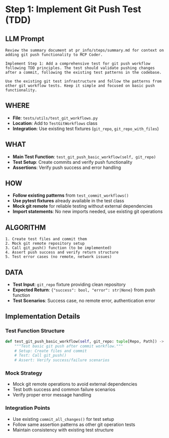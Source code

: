 # Step 1: Implement Git Push Test (TDD)

## LLM Prompt
```
Review the summary document at pr_info/steps/summary.md for context on adding git push functionality to MCP Coder.

Implement Step 1: Add a comprehensive test for git push workflow following TDD principles. The test should validate pushing changes after a commit, following the existing test patterns in the codebase.

Use the existing git test infrastructure and follow the patterns from other git workflow tests. Keep it simple and focused on basic push functionality.
```

## WHERE
- **File**: `tests/utils/test_git_workflows.py`
- **Location**: Add to `TestGitWorkflows` class
- **Integration**: Use existing test fixtures (`git_repo`, `git_repo_with_files`)

## WHAT
- **Main Test Function**: `test_git_push_basic_workflow(self, git_repo)`
- **Test Setup**: Create commits and verify push functionality
- **Assertions**: Verify push success and error handling

## HOW
- **Follow existing patterns** from `test_commit_workflows()`
- **Use pytest fixtures** already available in the test class
- **Mock git remote** for reliable testing without external dependencies
- **Import statements**: No new imports needed, use existing git operations

## ALGORITHM
```
1. Create test files and commit them
2. Mock git remote repository setup
3. Call git_push() function (to be implemented)
4. Assert push success and verify return structure
5. Test error cases (no remote, network issues)
```

## DATA
- **Test Input**: `git_repo` fixture providing clean repository
- **Expected Return**: `{"success": bool, "error": str|None}` from push function
- **Test Scenarios**: Success case, no remote error, authentication error

## Implementation Details

### Test Function Structure
```python
def test_git_push_basic_workflow(self, git_repo: tuple[Repo, Path]) -> None:
    """Test basic git push after commit workflow."""
    # Setup: Create files and commit
    # Test: Call git_push()
    # Assert: Verify success/failure scenarios
```

### Mock Strategy
- Mock git remote operations to avoid external dependencies
- Test both success and common failure scenarios
- Verify proper error message handling

### Integration Points
- Use existing `commit_all_changes()` for test setup
- Follow same assertion patterns as other git operation tests
- Maintain consistency with existing test structure

